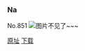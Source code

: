 ### Na
No.851
![图片不见了~~~](https://imgs.xkcd.com/comics/na.png)

[原址](https://xkcd.com//851) [下载](https://imgs.xkcd.com/comics/na.png)

